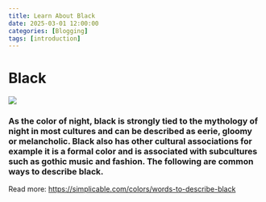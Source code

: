 ```yaml
---
title: Learn About Black
date: 2025-03-01 12:00:00
categories: [Blogging]
tags: [introduction]
---
```


# Black
![](https://www.color-meanings.com/wp-content/uploads/shades-black-color-names-1.png)

### As the color of night, black is strongly tied to the mythology of night in most cultures and can be described as eerie, gloomy or melancholic. Black also has other cultural associations for example it is a formal color and is associated with subcultures such as gothic music and fashion. The following are common ways to describe black.
Read more: https://simplicable.com/colors/words-to-describe-black
    